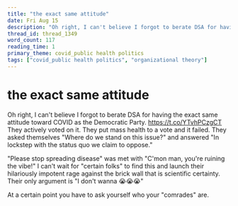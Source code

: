 ```yaml
---
title: "the exact same attitude"
date: Fri Aug 15
description: "Oh right, I can't believe I forgot to berate DSA for having the exact same attitude toward COVID as the Democratic Party. They actively voted on it."
thread_id: thread_1349
word_count: 117
reading_time: 1
primary_theme: covid_public health politics
tags: ["covid_public health politics", "organizational theory"]
---
```


# the exact same attitude

Oh right, I can't believe I forgot to berate DSA for having the exact same attitude toward COVID as the Democratic Party. https://t.co/YTvhPCzgCT They actively voted on it. They put mass health to a vote and it failed. They asked themselves "Where do we stand on this issue?" and answered "In lockstep with the status quo we claim to oppose."

"Please stop spreading disease" was met with "C'mon man, you're ruining the vibe!" I can't wait for "certain folks" to find this and launch their hilariously impotent rage against the brick wall that is scientific certainty. Their only argument is "I don't wanna 😭😭😭"

At a certain point you have to ask yourself who your "comrades" are.